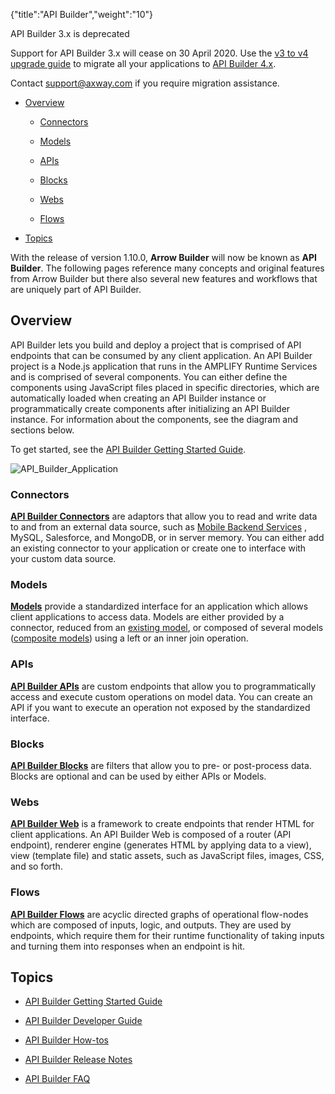 {"title":"API Builder","weight":"10"} 

API Builder 3.x is deprecated

Support for API Builder 3.x will cease on 30 April 2020. Use the [v3 to v4 upgrade guide](https://docs.axway.com/bundle/API_Builder_4x_allOS_en/page/api_builder_v3_to_v4_upgrade_guide.html) to migrate all your applications to [API Builder 4.x](https://docs.axway.com/bundle/API_Builder_4x_allOS_en/page/api_builder_getting_started_guide.html).

Contact [support@axway.com](mailto:support@axway.com) if you require migration assistance.

*   [Overview](#Overview)
    
    *   [Connectors](#Connectors)
        
    *   [Models](#Models)
        
    *   [APIs](#APIs)
        
    *   [Blocks](#Blocks)
        
    *   [Webs](#Webs)
        
    *   [Flows](#Flows)
        
*   [Topics](#Topics)
    

With the release of version 1.10.0, **Arrow Builder** will now be known as **API Builder**. The following pages reference many concepts and original features from Arrow Builder but there also several new features and workflows that are uniquely part of API Builder.

## Overview

API Builder lets you build and deploy a project that is comprised of API endpoints that can be consumed by any client application. An API Builder project is a Node.js application that runs in the AMPLIFY Runtime Services and is comprised of several components. You can either define the components using JavaScript files placed in specific directories, which are automatically loaded when creating an API Builder instance or programmatically create components after initializing an API Builder instance. For information about the components, see the diagram and sections below.

To get started, see the [API Builder Getting Started Guide](/docs/appc/Axway_API_Builder/API_Builder/API_Builder_Getting_Started_Guide/).

![API_Builder_Application](/Images/appc/download/attachments/49153253/API_Builder_Application.png)

### Connectors

**[API Builder Connectors](/docs/appc/Axway_API_Builder/API_Builder/API_Builder_Developer_Guide/API_Builder_Connectors/)** are adaptors that allow you to read and write data to and from an external data source, such as [Mobile Backend Services](/docs/appc/Mobile_Backend_Services/) , MySQL, Salesforce, and MongoDB, or in server memory. You can either add an existing connector to your application or create one to interface with your custom data source.

### Models

**[Models](/docs/appc/Axway_API_Builder/API_Builder/API_Builder_Developer_Guide/API_Builder_Project/Artifacts/Models/)** provide a standardized interface for an application which allows client applications to access data. Models are either provided by a connector, reduced from an [existing model](/docs/appc/Axway_API_Builder/API_Builder/API_Builder_Developer_Guide/API_Builder_Project/Artifacts/Models/), or composed of several models ([composite models](/docs/appc/Axway_API_Builder/API_Builder/API_Builder_Developer_Guide/API_Builder_Project/Artifacts/Models/)) using a left or an inner join operation.

### APIs

**[API Builder APIs](/docs/appc/Axway_API_Builder/API_Builder/API_Builder_Developer_Guide/API_Builder_APIs/)** are custom endpoints that allow you to programmatically access and execute custom operations on model data. You can create an API if you want to execute an operation not exposed by the standardized interface.

### Blocks

**[API Builder Blocks](/docs/appc/Axway_API_Builder/API_Builder/API_Builder_How-tos/API_Builder_Blocks/)** are filters that allow you to pre- or post-process data. Blocks are optional and can be used by either APIs or Models.

### Webs

**[API Builder Web](/docs/appc/Axway_API_Builder/API_Builder/API_Builder_Developer_Guide/API_Builder_Web/)** is a framework to create endpoints that render HTML for client applications. An API Builder Web is composed of a router (API endpoint), renderer engine (generates HTML by applying data to a view), view (template file) and static assets, such as JavaScript files, images, CSS, and so forth.

### Flows

**[API Builder Flows](/docs/appc/Axway_API_Builder/API_Builder/API_Builder_Developer_Guide/API_Builder_Flows/)** are acyclic directed graphs of operational flow-nodes which are composed of inputs, logic, and outputs. They are used by endpoints, which require them for their runtime functionality of taking inputs and turning them into responses when an endpoint is hit.

## Topics

*   [API Builder Getting Started Guide](/docs/appc/Axway_API_Builder/API_Builder/API_Builder_Getting_Started_Guide/)
    
*   [API Builder Developer Guide](/docs/appc/Axway_API_Builder/API_Builder/API_Builder_Developer_Guide/)
    
*   [API Builder How-tos](/docs/appc/Axway_API_Builder/API_Builder/API_Builder_How-tos/)
    
*   [API Builder Release Notes](/docs/appc/Axway_API_Builder/API_Builder/API_Builder_Release_Notes/)
    
*   [API Builder FAQ](/docs/appc/Axway_API_Builder/API_Builder/API_Builder_FAQ/)